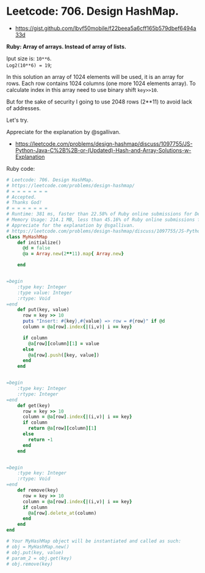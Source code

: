 # Leetcode: 706. Design HashMap.


- https://gist.github.com/lbvf50mobile/f22beea5a6cff165b579dbef6494a33d
 
**Ruby: Array of arrays. Instead of array of lists.**

Iput size is: `10**6`.  
`Log2(10**6) = 19`;

In this solution an array of 1024 elements will be used, it is an array for rows. Each row contains 1024 columns (one more 1024 elements array). To calculate index in this array need to use binary shift `key>>10`.

But for the sake of security I going to use 2048 rows (2**11) to avoid lack of addresses. 

Let's try.  

Appreciate for the explanation by @sgallivan.  

- https://leetcode.com/problems/design-hashmap/discuss/1097755/JS-Python-Java-C%2B%2B-or-(Updated)-Hash-and-Array-Solutions-w-Explanation

Ruby code:
```Ruby
# Leetcode: 706. Design HashMap.
# https://leetcode.com/problems/design-hashmap/
# = = = = = = =
# Accepted.
# Thanks God!
# = = = = = = =
# Runtime: 381 ms, faster than 22.58% of Ruby online submissions for Design HashMap.
# Memory Usage: 214.1 MB, less than 45.16% of Ruby online submissions for Design HashMap.
# Appreciate for the explanation by @sgallivan.
# https://leetcode.com/problems/design-hashmap/discuss/1097755/JS-Python-Java-C%2B%2B-or-(Updated)-Hash-and-Array-Solutions-w-Explanation
class MyHashMap
    def initialize()
      @d = false
      @a = Array.new(2**11).map{ Array.new}

    end


=begin
    :type key: Integer
    :type value: Integer
    :rtype: Void
=end
    def put(key, value)
      row = key >> 10
      puts "Insert: #{key},#{value} => row = #{row}" if @d
      column = @a[row].index{|(i,v)| i == key}

      if column
        @a[row][column][1] = value
      else
        @a[row].push([key, value])
      end
    end


=begin
    :type key: Integer
    :rtype: Integer
=end
    def get(key)
      row = key >> 10
      column = @a[row].index{|(i,v)| i == key}
      if column
        return @a[row][column][1] 
      else
        return -1
      end
    end


=begin
    :type key: Integer
    :rtype: Void
=end
    def remove(key)
      row = key >> 10
      column = @a[row].index{|(i,v)| i == key}
      if column
        @a[row].delete_at(column)
      end
    end
end

# Your MyHashMap object will be instantiated and called as such:
# obj = MyHashMap.new()
# obj.put(key, value)
# param_2 = obj.get(key)
# obj.remove(key)
```
